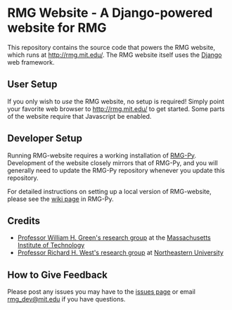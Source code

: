 # RMG Website - A Django-powered website for RMG

This repository contains the source code that powers the RMG website, which runs at http://rmg.mit.edu/. The RMG website itself uses the 
[Django](http://www.djangoproject.com/) web framework.

## User Setup

If you only wish to *use* the RMG website, no setup is required! Simply point
your favorite web browser to http://rmg.mit.edu/ to get started. Some parts of
the website require that Javascript be enabled.

## Developer Setup

Running RMG-website requires a working installation of 
[RMG-Py](http://github.com/ReactionMechanismGenerator/RMG-Py). 
Development of the website closely mirrors that of RMG-Py, and you will 
generally need to update the RMG-Py repository whenever you update 
this repository.

For detailed instructions on setting up a local version of RMG-website, 
please see the [wiki page](https://github.com/ReactionMechanismGenerator/RMG-Py/wiki/Setting-up-RMG-website) 
in RMG-Py. 

## Credits
- [Professor William H. Green's research group](http://cheme.scripts.mit.edu/green-group/) at the 
[Massachusetts Institute of Technology](http://web.mit.edu/) 
- [Professor Richard H. West's research group](http://www.northeastern.edu/comocheng/) at 
[Northeastern University](http://www.northeastern.edu/)

## How to Give Feedback

Please post any issues you may have to the [issues page](https://github.com/ReactionMechanismGenerator/RMG-website/issues/) 
or email [rmg_dev@mit.edu](mailto:rmg_dev@mit.edu) if you have questions.
